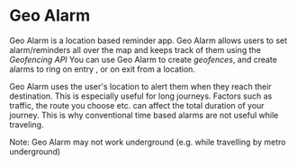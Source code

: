 # Geo Alarm

Geo Alarm is a location based reminder app. Geo Alarm allows users to set alarm/reminders all over the map and keeps track of them using the *Geofencing API*
You can use Geo Alarm to create *geofences*, and create alarms to ring on entry , or on exit from a location.


Geo Alarm uses the user's location to alert them when they reach their destination. This is especially useful for long journeys.
Factors such as traffic, the route you choose etc. can affect the total duration of your journey. This is why conventional time based alarms are not useful while traveling.


Note: Geo Alarm may not work underground (e.g. while travelling by metro underground)

